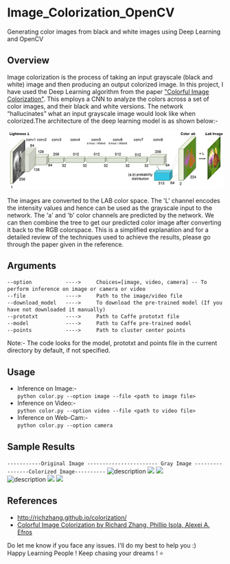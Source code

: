 # Image_Colorization_OpenCV
Generating color images from black and white images using Deep Learning and OpenCV

## Overview
Image colorization is the process of taking an input grayscale (black and white) image and then producing an output colorized image.
In this project, I have used the Deep Learning algorithm from the paper ["Colorful Image Colorization"](https://arxiv.org/abs/1603.08511). This employs a CNN to analyze the colors across a set of color images, and their black and white versions. The network “hallucinates” what an input grayscale image would look like when colorized.The architecture of the deep learning model is as shown below:-

![Architecture](bw_colorization_opencv_arch.png)

The images are converted to the LAB color space. The 'L' channel encodes the intensity values and hence can be used as the grayscale input to the network. The 'a' and 'b' color channels are predicted by the network. We can then combine the tree to get our predicted color image after converting it back to the RGB colorspace. This is a simplified explanation and for a detailed review of the techniques used to achieve the results, please go through the paper given in the reference.

## Arguments
```
--option           ---->     Choices=[image, video, camera] -- To perform inference on image or camera or video  
--file             ---->     Path to the image/video file  
--download_model   ---->     To download the pre-trained model (If you have not downloaded it manually) 
--prototxt         ---->     Path to Caffe prototxt file  
--model            ---->     Path to Caffe pre-trained model  
--points           ---->     Path to cluster center points  
```
Note:- The code looks for the model, prototxt and points file in the current directory by default, if not specified.

## Usage
* Inference on Image:-  
`python color.py --option image --file <path to image file>`
* Inference on Video:-  
`python color.py --option video --file <path to video file>`
* Inference on Web-Cam:-  
`python color.py --option camera`

## Sample Results
```-----------Original Image ----------------------- Gray Image ----------------Colorized Image----------``` 
<img src ='Test_Images/beach_original.jpg' alt="description" width = 250 > <img src ='Test_Images/beach_original_gray.png' width = 250> <img src ='Sample_Results/beach_colorized.png' width = 250>  
<img src ='Test_Images/building_original.jpg' alt="description" width = 250 > <img src ='Test_Images/building_original_gray.png' width = 250> <img src ='Sample_Results/building_colorized.png' width = 250>  

## References
* http://richzhang.github.io/colorization/  
* [Colorful Image Colorization by Richard Zhang, Phillip Isola, Alexei A. Efros](https://arxiv.org/abs/1603.08511)

Do let me know if you face any issues. I'll do my best to help you :)  
Happy Learning People ! Keep chasing your dreams ! ⭐️
